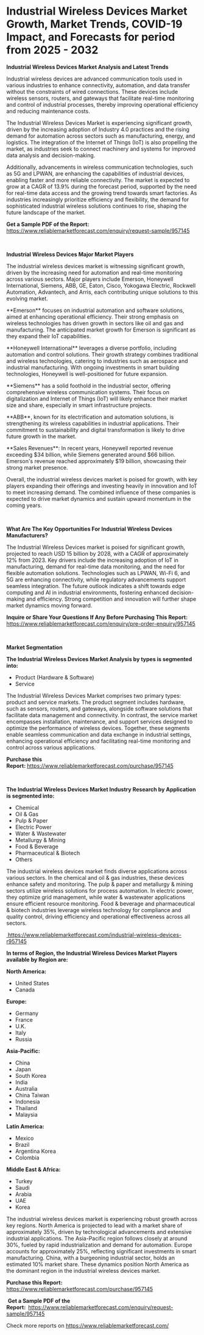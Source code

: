 <p><h1>Industrial Wireless Devices Market Growth, Market Trends, COVID-19 Impact, and Forecasts for period from 2025 - 2032</h1></p><p><strong>Industrial Wireless Devices Market Analysis and Latest Trends</strong></p>
<p><p>Industrial wireless devices are advanced communication tools used in various industries to enhance connectivity, automation, and data transfer without the constraints of wired connections. These devices include wireless sensors, routers, and gateways that facilitate real-time monitoring and control of industrial processes, thereby improving operational efficiency and reducing maintenance costs.</p><p>The Industrial Wireless Devices Market is experiencing significant growth, driven by the increasing adoption of Industry 4.0 practices and the rising demand for automation across sectors such as manufacturing, energy, and logistics. The integration of the Internet of Things (IoT) is also propelling the market, as industries seek to connect machinery and systems for improved data analysis and decision-making.</p><p>Additionally, advancements in wireless communication technologies, such as 5G and LPWAN, are enhancing the capabilities of industrial devices, enabling faster and more reliable connectivity. The market is expected to grow at a CAGR of 13.9% during the forecast period, supported by the need for real-time data access and the growing trend towards smart factories. As industries increasingly prioritize efficiency and flexibility, the demand for sophisticated industrial wireless solutions continues to rise, shaping the future landscape of the market.</p></p>
<p><strong>Get a Sample PDF of the Report:&nbsp;</strong> <a href="https://www.reliablemarketforecast.com/enquiry/request-sample/957145?utm_campaign=2235&utm_medium=2&utm_source=Github&utm_content=ia&utm_term=09042025&utm_id=industrial-wireless-devices">https://www.reliablemarketforecast.com/enquiry/request-sample/957145</a></p>
<p>&nbsp;</p>
<p><strong>Industrial Wireless Devices Major Market Players</strong></p>
<p><p>The industrial wireless devices market is witnessing significant growth, driven by the increasing need for automation and real-time monitoring across various sectors. Major players include Emerson, Honeywell International, Siemens, ABB, GE, Eaton, Cisco, Yokogawa Electric, Rockwell Automation, Advantech, and Arris, each contributing unique solutions to this evolving market.</p><p>**Emerson** focuses on industrial automation and software solutions, aimed at enhancing operational efficiency. Their strong emphasis on wireless technologies has driven growth in sectors like oil and gas and manufacturing. The anticipated market growth for Emerson is significant as they expand their IoT capabilities.</p><p>**Honeywell International** leverages a diverse portfolio, including automation and control solutions. Their growth strategy combines traditional and wireless technologies, catering to industries such as aerospace and industrial manufacturing. With ongoing investments in smart building technologies, Honeywell is well-positioned for future expansion.</p><p>**Siemens** has a solid foothold in the industrial sector, offering comprehensive wireless communication systems. Their focus on digitalization and Internet of Things (IoT) will likely enhance their market size and share, especially in smart infrastructure projects.</p><p>**ABB**, known for its electrification and automation solutions, is strengthening its wireless capabilities in industrial applications. Their commitment to sustainability and digital transformation is likely to drive future growth in the market.</p><p>**Sales Revenues**: In recent years, Honeywell reported revenue exceeding $34 billion, while Siemens generated around $66 billion. Emerson's revenue reached approximately $19 billion, showcasing their strong market presence. </p><p>Overall, the industrial wireless devices market is poised for growth, with key players expanding their offerings and investing heavily in innovation and IoT to meet increasing demand. The combined influence of these companies is expected to drive market dynamics and sustain upward momentum in the coming years.</p></p>
<p>&nbsp;</p>
<p><strong>What Are The Key Opportunities For Industrial Wireless Devices Manufacturers?</strong></p>
<p><p>The Industrial Wireless Devices market is poised for significant growth, projected to reach USD 15 billion by 2028, with a CAGR of approximately 12% from 2023. Key drivers include the increasing adoption of IoT in manufacturing, demand for real-time data monitoring, and the need for flexible automation solutions. Technologies such as LPWAN, Wi-Fi 6, and 5G are enhancing connectivity, while regulatory advancements support seamless integration. The future outlook indicates a shift towards edge computing and AI in industrial environments, fostering enhanced decision-making and efficiency. Strong competition and innovation will further shape market dynamics moving forward.</p></p>
<p><strong>Inquire or Share Your Questions If Any Before Purchasing This Report:</strong> <a href="https://www.reliablemarketforecast.com/enquiry/pre-order-enquiry/957145?utm_campaign=2235&utm_medium=2&utm_source=Github&utm_content=ia&utm_term=09042025&utm_id=industrial-wireless-devices">https://www.reliablemarketforecast.com/enquiry/pre-order-enquiry/957145</a></p>
<p>&nbsp;</p>
<p><strong>Market Segmentation</strong></p>
<p><strong>The Industrial Wireless Devices Market Analysis by types is segmented into:</strong></p>
<p><ul><li>Product (Hardware & Software)</li><li>Service</li></ul></p>
<p><p>The Industrial Wireless Devices Market comprises two primary types: product and service markets. The product segment includes hardware, such as sensors, routers, and gateways, alongside software solutions that facilitate data management and connectivity. In contrast, the service market encompasses installation, maintenance, and support services designed to optimize the performance of wireless devices. Together, these segments enable seamless communication and data exchange in industrial settings, enhancing operational efficiency and facilitating real-time monitoring and control across various applications.</p></p>
<p><strong>Purchase this Report:&nbsp;</strong><a href="https://www.reliablemarketforecast.com/purchase/957145?utm_campaign=2235&utm_medium=2&utm_source=Github&utm_content=ia&utm_term=09042025&utm_id=industrial-wireless-devices">https://www.reliablemarketforecast.com/purchase/957145</a></p>
<p>&nbsp;</p>
<p><strong>The Industrial Wireless Devices Market Industry Research by Application is segmented into:</strong></p>
<p><ul><li>Chemical</li><li>Oil & Gas</li><li>Pulp & Paper</li><li>Electric Power</li><li>Water & Wastewater</li><li>Metallurgy & Mining</li><li>Food & Beverage</li><li>Pharmaceutical & Biotech</li><li>Others</li></ul></p>
<p><p>The industrial wireless devices market finds diverse applications across various sectors. In the chemical and oil & gas industries, these devices enhance safety and monitoring. The pulp & paper and metallurgy & mining sectors utilize wireless solutions for process automation. In electric power, they optimize grid management, while water & wastewater applications ensure efficient resource monitoring. Food & beverage and pharmaceutical & biotech industries leverage wireless technology for compliance and quality control, driving efficiency and operational effectiveness across all sectors.</p></p>
<p><a href="https://www.reliablemarketforecast.com/industrial-wireless-devices-r957145?utm_campaign=2235&utm_medium=2&utm_source=Github&utm_content=ia&utm_term=09042025&utm_id=industrial-wireless-devices">&nbsp;https://www.reliablemarketforecast.com/industrial-wireless-devices-r957145</a></p>
<p><strong>In terms of Region, the Industrial Wireless Devices Market Players available by Region are:</strong></p>
<p>
    <p> <strong> North America: </strong>
        <ul>
            <li>United States</li>
            <li>Canada</li>
        </ul>
        </p> 
    <p> <strong> Europe: </strong>
        <ul>
            <li>Germany</li>
            <li>France</li>
            <li>U.K.</li>
            <li>Italy</li>
            <li>Russia</li>
        </ul>
        </p> 
    <p> <strong> Asia-Pacific: </strong>
        <ul>
            <li>China</li>
            <li>Japan</li>
            <li>South Korea</li>
            <li>India</li>
            <li>Australia</li>
            <li>China Taiwan</li>
            <li>Indonesia</li>
            <li>Thailand</li>
            <li>Malaysia</li>
        </ul>
        </p> 
    <p> <strong> Latin America: </strong>
        <ul>
            <li>Mexico</li>
            <li>Brazil</li>
            <li>Argentina Korea</li>
            <li>Colombia</li>
        </ul>
        </p> 
    <p> <strong> Middle East & Africa: </strong>
        <ul>
            <li>Turkey</li>
            <li>Saudi</li>
            <li>Arabia</li>
            <li>UAE</li>
            <li>Korea</li>
        </ul>
    </p>
    </p>
<p><p>The industrial wireless devices market is experiencing robust growth across key regions. North America is projected to lead with a market share of approximately 35%, driven by technological advancements and extensive industrial applications. The Asia-Pacific region follows closely at around 30%, fueled by rapid industrialization and demand for automation. Europe accounts for approximately 25%, reflecting significant investments in smart manufacturing. China, with a burgeoning industrial sector, holds an estimated 10% market share. These dynamics position North America as the dominant region in the industrial wireless devices market.</p></p>
<p><strong>Purchase this Report: </strong><a href="https://www.reliablemarketforecast.com/purchase/957145?utm_campaign=2235&utm_medium=2&utm_source=Github&utm_content=ia&utm_term=09042025&utm_id=industrial-wireless-devices">https://www.reliablemarketforecast.com/purchase/957145</a></p>
<p>&nbsp;<strong>Get a Sample PDF of the Report:&nbsp;&nbsp;</strong><a href="https://www.reliablemarketforecast.com/enquiry/request-sample/957145?utm_campaign=2235&utm_medium=2&utm_source=Github&utm_content=ia&utm_term=09042025&utm_id=industrial-wireless-devices">https://www.reliablemarketforecast.com/enquiry/request-sample/957145</a></p>
<p><strong></strong></p>
<p>Check more reports on <a href="https://www.reliablemarketforecast.com/?utm_campaign=2235&utm_medium=2&utm_source=Github&utm_content=ia&utm_term=09042025&utm_id=industrial-wireless-devices">https://www.reliablemarketforecast.com/</a></p>